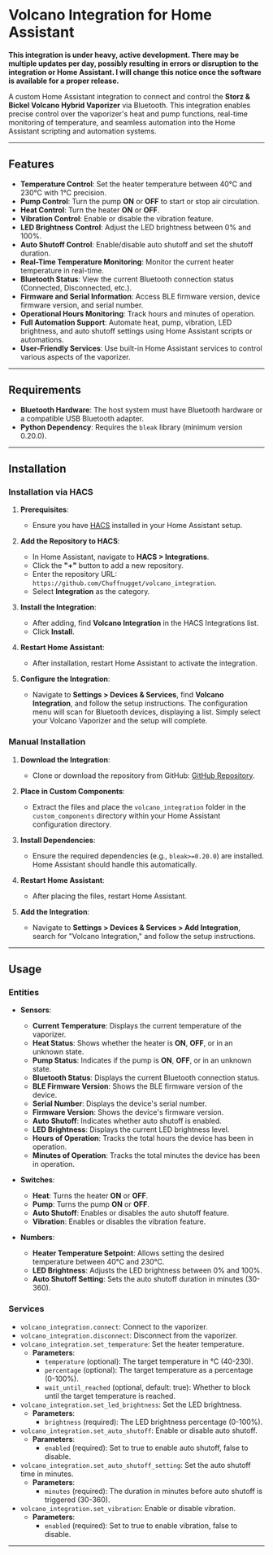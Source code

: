# Volcano Integration for Home Assistant

**This integration is under heavy, active development. There may be multiple updates per day, possibly resulting in errors or disruption to the integration or Home Assistant. I will change this notice once the software is available for a proper release.**

A custom Home Assistant integration to connect and control the **Storz & Bickel Volcano Hybrid Vaporizer** via Bluetooth. This integration enables precise control over the vaporizer's heat and pump functions, real-time monitoring of temperature, and seamless automation into the Home Assistant scripting and automation systems.

---

## Features

- **Temperature Control**: Set the heater temperature between 40°C and 230°C with 1°C precision.
- **Pump Control**: Turn the pump **ON** or **OFF** to start or stop air circulation.
- **Heat Control**: Turn the heater **ON** or **OFF**.
- **Vibration Control**: Enable or disable the vibration feature.
- **LED Brightness Control**: Adjust the LED brightness between 0% and 100%.
- **Auto Shutoff Control**: Enable/disable auto shutoff and set the shutoff duration.
- **Real-Time Temperature Monitoring**: Monitor the current heater temperature in real-time.
- **Bluetooth Status**: View the current Bluetooth connection status (Connected, Disconnected, etc.).
- **Firmware and Serial Information**: Access BLE firmware version, device firmware version, and serial number.
- **Operational Hours Monitoring**: Track hours and minutes of operation.
- **Full Automation Support**: Automate heat, pump, vibration, LED brightness, and auto shutoff settings using Home Assistant scripts or automations.
- **User-Friendly Services**: Use built-in Home Assistant services to control various aspects of the vaporizer.

---

## Requirements

- **Bluetooth Hardware**: The host system must have Bluetooth hardware or a compatible USB Bluetooth adapter.
- **Python Dependency**: Requires the `bleak` library (minimum version 0.20.0).

---

## Installation

### Installation via HACS

1. **Prerequisites**:
   - Ensure you have [HACS](https://hacs.xyz/) installed in your Home Assistant setup.

2. **Add the Repository to HACS**:
   - In Home Assistant, navigate to **HACS > Integrations**.
   - Click the **"+"** button to add a new repository.
   - Enter the repository URL: `https://github.com/Chuffnugget/volcano_integration`.
   - Select **Integration** as the category.

3. **Install the Integration**:
   - After adding, find **Volcano Integration** in the HACS Integrations list.
   - Click **Install**.

4. **Restart Home Assistant**:
   - After installation, restart Home Assistant to activate the integration.

5. **Configure the Integration**:
   - Navigate to **Settings > Devices & Services**, find **Volcano Integration**, and follow the setup instructions. The configuration menu will scan for Bluetooth devices, displaying a list. Simply select your Volcano Vaporizer and the setup will complete.

### Manual Installation

1. **Download the Integration**:
   - Clone or download the repository from GitHub: [GitHub Repository](https://github.com/Chuffnugget/volcano_integration).

2. **Place in Custom Components**:
   - Extract the files and place the `volcano_integration` folder in the `custom_components` directory within your Home Assistant configuration directory.

3. **Install Dependencies**:
   - Ensure the required dependencies (e.g., `bleak>=0.20.0`) are installed. Home Assistant should handle this automatically.

4. **Restart Home Assistant**:
   - After placing the files, restart Home Assistant.

5. **Add the Integration**:
   - Navigate to **Settings > Devices & Services > Add Integration**, search for "Volcano Integration," and follow the setup instructions.

---

## Usage

### Entities

- **Sensors**:
  - **Current Temperature**: Displays the current temperature of the vaporizer.
  - **Heat Status**: Shows whether the heater is **ON**, **OFF**, or in an unknown state.
  - **Pump Status**: Indicates if the pump is **ON**, **OFF**, or in an unknown state.
  - **Bluetooth Status**: Displays the current Bluetooth connection status.
  - **BLE Firmware Version**: Shows the BLE firmware version of the device.
  - **Serial Number**: Displays the device's serial number.
  - **Firmware Version**: Shows the device's firmware version.
  - **Auto Shutoff**: Indicates whether auto shutoff is enabled.
  - **LED Brightness**: Displays the current LED brightness level.
  - **Hours of Operation**: Tracks the total hours the device has been in operation.
  - **Minutes of Operation**: Tracks the total minutes the device has been in operation.

- **Switches**:
  - **Heat**: Turns the heater **ON** or **OFF**.
  - **Pump**: Turns the pump **ON** or **OFF**.
  - **Auto Shutoff**: Enables or disables the auto shutoff feature.
  - **Vibration**: Enables or disables the vibration feature.

- **Numbers**:
  - **Heater Temperature Setpoint**: Allows setting the desired temperature between 40°C and 230°C.
  - **LED Brightness**: Adjusts the LED brightness between 0% and 100%.
  - **Auto Shutoff Setting**: Sets the auto shutoff duration in minutes (30-360).

### Services

- `volcano_integration.connect`: Connect to the vaporizer.
- `volcano_integration.disconnect`: Disconnect from the vaporizer.
- `volcano_integration.set_temperature`: Set the heater temperature.
  - **Parameters**:
    - `temperature` (optional): The target temperature in °C (40-230).
    - `percentage` (optional): The target temperature as a percentage (0-100%).
    - `wait_until_reached` (optional, default: true): Whether to block until the target temperature is reached.
- `volcano_integration.set_led_brightness`: Set the LED brightness.
  - **Parameters**:
    - `brightness` (required): The LED brightness percentage (0-100%).
- `volcano_integration.set_auto_shutoff`: Enable or disable auto shutoff.
  - **Parameters**:
    - `enabled` (required): Set to true to enable auto shutoff, false to disable.
- `volcano_integration.set_auto_shutoff_setting`: Set the auto shutoff time in minutes.
  - **Parameters**:
    - `minutes` (required): The duration in minutes before auto shutoff is triggered (30-360).
- `volcano_integration.set_vibration`: Enable or disable vibration.
  - **Parameters**:
    - `enabled` (required): Set to true to enable vibration, false to disable.

---

